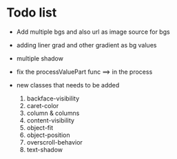 # Todo list

- Add multiple bgs and also url as image source for bgs
- adding liner grad and other gradient as bg values
- multiple shadow
- fix the processValuePart func ==> in the process
- new classes that needs to be added

  1. backface-visibility
  2. caret-color
  3. column & columns
  4. content-visibility
  5. object-fit
  6. object-position
  7. overscroll-behavior
  8. text-shadow
